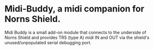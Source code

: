# Midi-Buddy, a midi companion for Norns Shield.   

Midi Buddy is a small add-on module that connects to the underside of Norns Shield and provides TRS (type A) midi IN and OUT via the shield's unused/unpopulated serial debugging port. 



